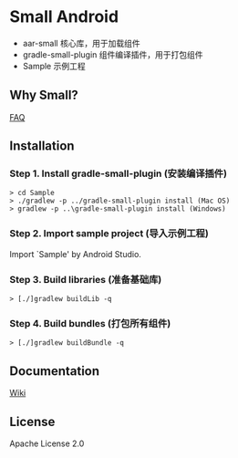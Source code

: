 # Small Android

* aar-small 核心库，用于加载组件
* gradle-small-plugin 组件编译插件，用于打包组件
* Sample 示例工程

## Why Small?

[FAQ](https://github.com/wequick/Small/wiki/Android-FAQ)

## Installation
### Step 1. Install gradle-small-plugin (安装编译插件)
    > cd Sample
    > ./gradlew -p ../gradle-small-plugin install (Mac OS)
    > gradlew -p ..\gradle-small-plugin install (Windows)
    
### Step 2. Import sample project (导入示例工程)
Import `Sample' by Android Studio.

### Step 3. Build libraries (准备基础库)
  	> [./]gradlew buildLib -q
  	
### Step 4. Build bundles (打包所有组件)
  	> [./]gradlew buildBundle -q

## Documentation
[Wiki](https://github.com/wequick/small/wiki/Android)

## License
Apache License 2.0
